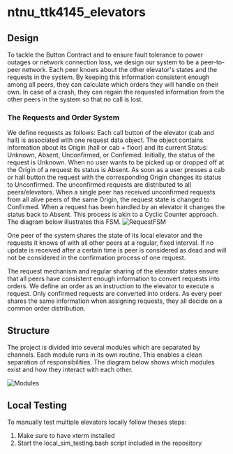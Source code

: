 # ntnu_ttk4145_elevators

## Design
To tackle the Button Contract and to ensure fault tolerance to power outages or network connection loss, we design our system to be a peer-to-peer network. Each peer knows about the other elevator's states and the requests in the system. By keeping this information consistent enough among all peers, they can calculate which orders they will handle on their own. In case of a crash, they can regain the requested information from the other peers in the system so that no call is lost.

### The Requests and Order System
We define requests as follows: Each call button of the elevator (cab and hall) is associated with one request data object. The object contains information about its Origin (hall or cab + floor) and its current Status: Unknown, Absent, Unconfirmed, or Confirmed. Initially, the status of the request is Unknown. When no user wants to be picked up or dropped off at the Origin of a request its status is Absent. As soon as a user presses a cab or hall button the request with the corresponding Origin changes its status to Unconfirmed. The unconfirmed requests are distributed to all peers/elevators. When a single peer has received unconfirmed requests from all alive peers of the same Origin, the request state is changed to Confirmed. When a request has been handled by an elevator it changes the status back to Absent. This process is akin to a Cyclic Counter approach. The diagram below illustrates this FSM.
![RequestFSM](https://github.com/user-attachments/assets/60809c5d-57c3-4112-a610-89dde222c7f7)


One peer of the system shares the state of its local elevator and the requests it knows of with all other peers at a regular, fixed interval. If no update is received after a certain time is peer is considered as dead and will not be considered in the confirmation process of one request.

The request mechanism and regular sharing of the elevator states ensure that all peers have consistent enough information to convert requests into orders. We define an order as an instruction to the elevator to execute a request. Only confirmed requests are converted into orders. As every peer shares the same information when assigning requests, they all decide on a common order distribution.


## Structure
The project is divided into several modules which are separated by channels. Each module runs in its own routine. This enables a clean separation of responsibilities. The diagram below shows which modules exist and how they interact with each other.

![Modules](https://github.com/user-attachments/assets/86796711-9c2b-4447-bbf8-c36a1185ea02)

## Local Testing
To manually test multiple elevators locally follow theses steps:
1. Make sure to have xterm installed
2. Start the local_sim_testing.bash script included in the repository